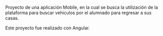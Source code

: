 Proyecto de una aplicación Mobile, en la cual se busca la utilización de la plataforma para buscar vehiculos por el alumnado para regresar a sus casas.

Este proyecto fue realizado con Angular.
